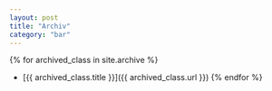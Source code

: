 ```yaml
---
layout: post
title: "Archiv"
category: "bar"
---
```


{% for archived_class in site.archive %}

- [{{ archived_class.title }}]({{ archived_class.url }})
  {% endfor %}
